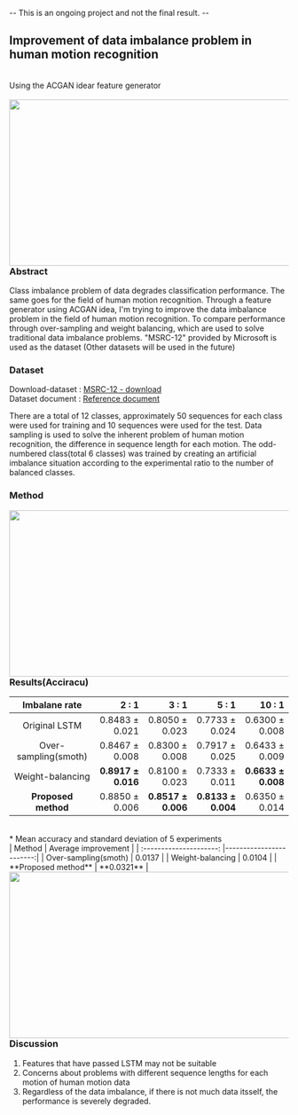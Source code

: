  -- This is an ongoing project and not the final result. --

## Improvement of data imbalance problem in human motion recognition
<br>
Using the ACGAN idear feature generator
<br><br>
<img src="https://github.com/seungjae-won/feature_generator__human_motion/blob/master/figure/model_figure.PNG" align="left" height="300" width="800" >

<br><br><br><br><br><br><br><br><br><br><br><br>


<h3>Abstract</h3>
Class imbalance problem of data degrades classification performance. The same goes for the field of human motion recognition. Through a feature generator using ACGAN idea, I'm trying to improve the data imbalance problem in the field of human motion recognition. To compare performance through over-sampling and weight balancing, which are used to solve traditional data imbalance problems. "MSRC-12" provided by Microsoft is used as the dataset (Other datasets will be used in the future)


### Dataset
Download-dataset : [MSRC-12 - download](https://www.microsoft.com/en-us/download/details.aspx?id=52283) <br>
Dataset document : [Reference document](https://nanopdf.com/download/this-document-microsoft-research_pdf)

There are a total of 12 classes, approximately 50 sequences for each class were used for training and 10 sequences were used for the test. Data sampling is used to solve the inherent problem of human motion recognition, the difference in sequence length for each motion. The odd-numbered class(total 6 classes) was trained by creating an artificial imbalance situation according to the experimental ratio to the number of balanced classes. 



### Method
<img src="https://github.com/seungjae-won/feature_generator__human_motion/blob/master/figure/proposed_method.PNG" align="left" height="300" width="800" >
<br><br><br><br><br><br><br><br><br><br><br><br><br><br>


### Results(Acciracu)
| Imbalane rate | 2 : 1  | 3 : 1 | 5 : 1 | 10 : 1 |
| :---------------------: |------------------------:|----------------------:|-----------------------:|------------------------:|
| Original LSTM      | 0.8483 ± 0.021 | 0.8050 ± 0.023 | 0.7733 ± 0.024 | 0.6300 ± 0.008 |
| Over-sampling(smoth)      | 0.8467 ± 0.008 | 0.8300 ± 0.008 | 0.7917 ± 0.025 | 0.6433 ± 0.009 |
| Weight-balancing      | **0.8917 ± 0.016** | 0.8100 ± 0.023 | 0.7333 ± 0.011 | **0.6633 ± 0.008** |
| **Proposed method**      | 0.8850 ± 0.006 | **0.8517 ± 0.006** | **0.8133 ± 0.004** | 0.6350 ± 0.014 |
<br>
                                                       * Mean accuracy and standard deviation of 5 experiments
<br>
| Method | Average improvement | 
| :---------------------: |------------------------:|
| Over-sampling(smoth)  | 0.0137 |
| Weight-balancing      | 0.0104 |
| **Proposed method**      | **0.0321** |

<img src="https://github.com/seungjae-won/feature_generator__human_motion/blob/master/figure/confusion_matrix.PNG" align="left" height="300" width="800" >
<br><br><br><br><br><br><br><br><br><br><br><br><br><br>

### Discussion
1. Features that have passed LSTM may not be suitable
2. Concerns about problems with different sequence lengths for each motion of human motion data
3. Regardless of the data imbalance, if there is not much data itsself, the performance is severely degraded.
